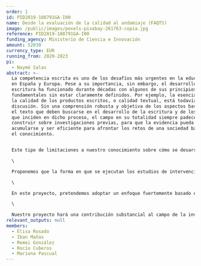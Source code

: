 ```yaml
---
order: 1
id: PID2019-108791GA-I00
name: Desde la evaluación de la calidad al andamiaje (FAQTS)
image: /public/images/pexels-pixabay-261763-copia.jpg
reference: PID2019-108791GA-I00
funding_agency: Ministerio de Ciencia e Innovación
amount: 52030
currency_type: EUR
running_from: 2020-2023
pi:
  - Naymé Salas
abstract: >-
  La competencia escrita es uno de los desafíos más urgentes en la educación
  en España y Europa. Pese a su importancia, sin embargo, el desarrollo de la
  escritura ha funcionado durante décadas con algunos de sus principios
  fundamentales sin estar claramente definidos. Por ejemplo, la esencia misma de
  la calidad de los productos escritos, o calidad textual, está todavía en
  discusión. Sin una comprensión robusta y objetiva de los aspectos basados en
  el texto que deben buscarse en el desarrollo de la escritura y de los factores
  que inciden en dicho proceso, el campo en su totalidad siempre padecerá para
  construir sobre investigaciones previas, para que la evidencia pueda realmente
  acumularse y ser eficiente para afrontar los retos de una sociedad basada en
  el conocimiento.


  Este tipo de limitaciones a nuestro conocimiento sobre cómo se desarrolla la escritura son en parte responsables de las dificultades que se han identificado en la enseñanza de la expresión escrita en la escuela. De acuerdo con algunos estudios, los docentes no están en contacto con la investigación relevante sobre la enseñanza de la escritura o los principales hallazgos sobre este campo no se difunden adecuadamente. Nos planteamos una tercera posibilidad: que los hallazgos científicos relevantes no se producen de manera tal que sean útiles para que docentes y educadores puedan derivar decisiones pedagógicas.\

  \

  Proponemos que la forma en que se ejecutan los estudios de intervención actualmente y los posteriores meta-análisis no informan las preocupaciones habituales de los educadores. Deberíamos tener en cuenta tantos matices como sea posible con respecto a la posible efectividad de una intervención, para que así asista a los docentes a tomar decisiones informadas.\

  \

  En este proyecto, pretendemos adoptar un enfoque fuertemente basado en evidencias en relación con la evaluación de la escritura a lo largo de todas las etapas educativas, utilizando los corpus de textos que los miembros del equipo de investigación han recogido en diversos proyectos de investigación, así como los textos que serán recogidos en el contexto del presente proyecto. Este objetivo de evaluación será complementado por una serie de intervenciones cuasi-experimentales en escuelas de educación primaria. El principal objetivo de estas intervenciones será evaluar su efectividad de manera que responda a las necesidades de docentes y educadores. En este sentido, el proyecto pretende explorar un enfoque metodológico que servirá para contestar preguntas habituales, del día a día que los docentes se hacen a sí mismos sobre la enseñanza de la escritura.\

  \

  Nuestro proyecto hará una contribución substancial al campo de la investigación de la enseñanza de la calidad textual, ofreciendo información detallada de un amplio grupo de características textuales en relación con otros aspectos de los textos y de sus escritores. Además, proporcionará orientaciones detalladas para la enseñanza de la escritura basada en evidencias.
relevant_outputs: null
members:
  - Elisa Rosado
  - Iban Mañas
  - Remei González
  - Rocío Cuberos
  - Mariona Pascual
---
```

